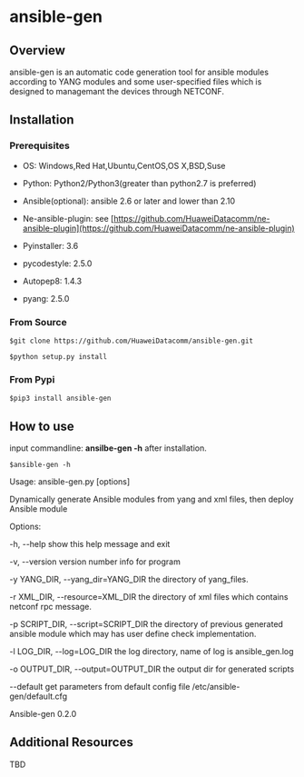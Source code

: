 # **ansible-gen**

## **Overview**
ansible-gen is an automatic code generation tool for ansible modules according to YANG modules and some user-specified files which is designed to managemant the devices through NETCONF.


## **Installation**
### **Prerequisites**
- OS: Windows,Red Hat,Ubuntu,CentOS,OS X,BSD,Suse

- Python: Python2/Python3(greater than python2.7 is preferred)

- Ansible(optional): ansible 2.6 or later and lower than 2.10

- Ne-ansible-plugin: see [https://github.com/HuaweiDatacomm/ne-ansible-plugin](https://github.com/HuaweiDatacomm/ne-ansible-plugin)

- Pyinstaller: 3.6

- pycodestyle: 2.5.0

- Autopep8: 1.4.3

- pyang: 2.5.0


### **From Source**
```
$git clone https://github.com/HuaweiDatacomm/ansible-gen.git
```
```
$python setup.py install
```
### **From Pypi**

```
$pip3 install ansible-gen
```


## **How to use**
input commandline: **ansilbe-gen -h** after installation.

```
$ansible-gen -h
```

Usage: ansible-gen.py [options]

Dynamically generate Ansible modules from yang and xml files, then deploy
Ansible module

Options:

  -h, --help            show this help message and exit

  -v, --version         version number info for program

  -y YANG_DIR, --yang_dir=YANG_DIR
                        the directory of yang_files.

  -r XML_DIR, --resource=XML_DIR
                        the directory of xml files which contains netconf rpc
                        message.

  -p SCRIPT_DIR, --script=SCRIPT_DIR
                        the directory of previous generated ansible module
                        which may has user define check implementation.

  -l LOG_DIR, --log=LOG_DIR
                        the log directory, name of log is ansible_gen.log

  -o OUTPUT_DIR, --output=OUTPUT_DIR
                        the output dir for generated scripts

  --default get parameters from default config file /etc/ansible-
                        gen/default.cfg

Ansible-gen 0.2.0


## **Additional Resources**
TBD
